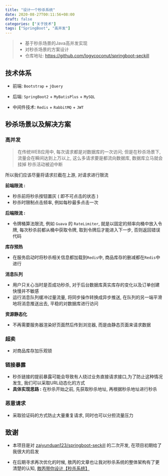 ```yaml
---
title: "设计一个秒杀系统"
date: 2020-08-27T00:11:56+08:00
draft: false
categories: ["关于技术"]
tags: ["SpringBoot", "高并发"]
---
```


> * 基于秒杀场景的Java高并发实现
> * 对秒杀场景的方案设计
> * 仓库地址: https://github.com/logycoconut/springboot-seckill

## 技术体系

* 前端: `Bootstrap` + `jQuery`

* 后端: `SpringBoot2` + `MyBatisPlus` + `MySQL`

* 中间件技术: `Redis` + `RabbitMQ` + `JWT`

## 秒杀场景以及解决方案

### 高并发

> 在传统WEB应用中, 每次请求都是对数据库的一次访问; 但是在秒杀场景下, 流量会在瞬间达到上万以上, 这么多请求要是都流向数据库, 数据库立马就会挂掉 秒杀活动被迫中断

所以我们应该尽量将请求拦截在上游, 对请求进行限流

**前端限流 :** 

* 秒杀前将秒杀按钮置灰 ( 即不可点击的状态 ) 
* 秒杀时限制点击频率, 例如每秒最多点击一次

**后端限流 :**

* 令牌桶算法限流, 例如 `Guava` 的 `RateLimiter`, 就是以固定的频率向桶中放入令牌, 每次秒杀前都从桶中获取令牌, 取到令牌后才能进入下一步, 否则返回错误代码

**库存预热**

* 在服务启动时将秒杀相关信息都加载到`Redis`中, 商品库存的删减都在`Redis`中进行

**消息队列**

* 用户只关心当时是否成功秒杀, 对于后台数据库真实库存的变化以及订单创建快慢并不敏感
* 运行消息队列缓冲过量流量, 将同步操作转换成异步推送, 在队列的另一端平滑地将消息推送出去,  平稳的对数据库进行访问

**资源静态化**

* 不再需要服务器渲染好页面然后传到浏览器, 而是由静态页面来请求数据

### 超卖

* 对商品库存加乐观锁

### 链接暴露

* 秒杀链接的提前暴露可能会导致有人绕过业务直接请求接口,为了防止这种情况发生, 我们可以采取URL动态化的方式
* **具体实现思路 :** 在秒杀开始之前, 先获取秒杀地址, 再根据秒杀地址进行秒杀

### 恶意请求 

* 采取验证码的方式防止大量重复请求, 同时也可以分担流量压力


## 致谢

* 本项目是对 [zaiyunduan123/springboot-seckill](https://github.com/zaiyunduan123/springboot-sckill) 的二次开发, 在项目初期给了我很大的启发

* 在后期寻求再次优化的时候, 敖丙的文章也让我对秒杀系统的整体架构有了更清楚的认知, [敖丙带你设计【秒杀系统】](https://mp.weixin.qq.com/s?__biz=MzAwNDA2OTM1Ng==&mid=2453145142&idx=1&sn=3a25d7caf7135a64112e4f9ac2224a9e&chksm=8cfd24b5bb8aada34295666b6b4eace58efa44cd2a9f07c06ca2a61242583e83cea3d1b98143&scene=158#rd)